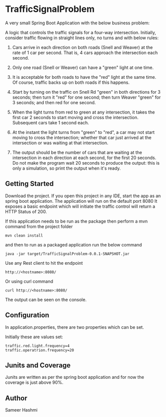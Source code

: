# TrafficSignalProblem
A very small Spring Boot Application with the below business problem:

A logic that controls the traffic signals for a four-way intersection. 
Initially, consider traffic flowing in straight lines only, no turns and with below rules:

1. Cars arrive in each direction on both roads (Snell and Weaver) at the rate of 1 car per second. That is, 4 cars approach the intersection each second.
 
2. Only one road (Snell or Weaver) can have a "green" light at one time.
 
3. It is acceptable for both roads to have the "red" light at the same time. Of course, traffic backs up on both roads if this happens.
 
4. Start by turning on the traffic on Snell Rd "green" in both directions for 3 seconds; then turn it "red" for one second; then turn Weaver "green" for 3 seconds; and then red for one second.
 
5. When the light turns from red to green at any intersection, it takes the first car 2 seconds to start moving and cross the intersection. Subsequent cars take 1 second each.
 
6. At the instant the light turns from "green" to "red", a car may not start moving to cross the intersection; whether that car just arrived at the intersection or was waiting at that intersection.
 
7. The output should be the number of cars that are waiting at the intersection in each direction at each second, for the first 20 seconds. Do not make the program wait 20 seconds to produce the output: this is only a simulation, so print the output when it's ready.

## Getting Started
Download the project. If you open this project in any IDE, start the app as an spring boot application. 
The application will run on the default port 8080
It exposes a basic endpoint which will initiate the traffic control will return a HTTP Status of 200.

If this application needs to be run as the package then perform a mvn command from the project folder

```
mvn clean install
```

and then to run as a packaged application run the below command

```
java -jar target/TrafficSignalProblem-0.0.1-SNAPSHOT.jar
```

Use any Rest client to hit the endpoint
```
http://<hostname>:8080/
```

Or using curl command
```
curl http://<hostname>:8080/
```

The output can be seen on the console.

## Configuration

In application.properties, there are two properties which can be set.

Initially these are values set:

```
traffic.red.light.frequency=4
traffic.operatrion.frequency=20
```

## Junits and Coverage

Junits are written as per the spring boot application and for now the coverage is just above 90%.

## Author

Sameer Hashmi
